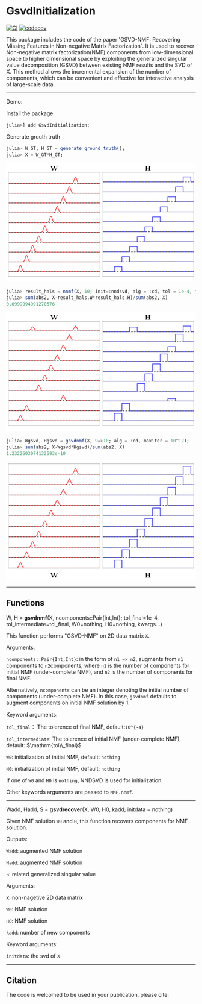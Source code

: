 # GsvdInitialization

[![CI](https://github.com/HolyLab/GsvdInitialization.jl/actions/workflows/CI.yml/badge.svg)](https://github.com/HolyLab/GsvdInitialization.jl/actions/workflows/CI.yml)
[![codecov](https://codecov.io/gh/HolyLab/GsvdInitialization.jl/graph/badge.svg?token=LxqRCsZIvn)](https://codecov.io/gh/HolyLab/GsvdInitialization.jl)

This package includes the code of the paper 'GSVD-NMF: Recovering Missing Features in
Non-negative Matrix Factorization`. 
It is used to recover Non-negative matrix factorization(NMF) components from low-dimensional space to higher dimensional space by exploiting the generalized singular value decomposition (GSVD) between existing NMF results and the SVD of X.
This method allows the incremental expansion of the number of components, which can be convenient and effective for interactive analysis of large-scale data.

---------------------------

Demo:

Install the package
```julia
julia>] add GsvdInitialization;
```

Generate grouth truth
```julia
julia> W_GT, H_GT = generate_ground_truth();
julia> X = W_GT*H_GT;
```

![Sample Figure](demo/GroundTruth.png)

```julia
julia> result_hals = nnmf(X, 10; init=:nndsvd, alg = :cd, tol = 1e-4, maxiter=10^12, initdata = svd(X));
julia> sum(abs2, X-result_hals.W*result_hals.H)/sum(abs2, X)
0.0999994991270576
```

![Sample Figure](demo/ResultHals.png)

```julia
julia> Wgsvd, Hgsvd = gsvdnmf(X, 9=>10; alg = :cd, maxiter = 10^12);
julia> sum(abs2, X-Wgsvd*Hgsvd)/sum(abs2, X)
1.2322603074132593e-10
```

![Sample Figure](demo/ResultGsvdNMF.png)


---------------------------

## Functions

W, H = **gsvdnmf**(X, ncomponents::Pair{Int,Int}; tol_final=1e-4, tol_intermediate=tol_final, W0=nothing, H0=nothing, kwargs...)

This function performs "GSVD-NMF" on 2D data matrix ``X``.

Arguments:

``ncomponents::Pair{Int,Int}``: in the form of ``n1 => n2``, augments from ``n1`` components to ``n2``components, where ``n1`` is the number of components for initial NMF (under-complete NMF), and ``n2`` is the number of components for final NMF.

Alternatively, ``ncomponents`` can be an integer denoting the initial number of components (under-complete NMF). In this case, ``gsvdnmf`` defaults to augment components on initial NMF solution by 1.

Keyword arguments:

``tol_final``： The tolerence of final NMF, default:``10^{-4}``

``tol_intermediate``: The tolerence of initial NMF (under-complete NMF), default: $\mathrm{tol\\_final}$

``W0``: initialization of initial NMF, default: ``nothing``

``H0``: initialization of initial NMF, default: ``nothing``

If one of ``W0`` and ``H0`` is ``nothing``, NNDSVD is used for initialization.

Other keywords arguments are passed to ``NMF.nnmf``.

-----

Wadd, Hadd, S = **gsvdrecover**(X, W0, H0, kadd; initdata = nothing)

Given NMF solution ``W0`` and ``H``, this function recovers components for NMF solution. 

Outputs:

``Wadd``: augmented NMF solution

``Hadd``: augmented NMF solution

``S``: related generalized singular value

Arguments:

``X``: non-nagetive 2D data matrix

``W0``: NMF solution

``H0``: NMF solution

``kadd``: number of new components

Keyword arguments:

``initdata``: the svd of ``X``

-----

## Citation
The code is welcomed to be used in your publication, please cite:





